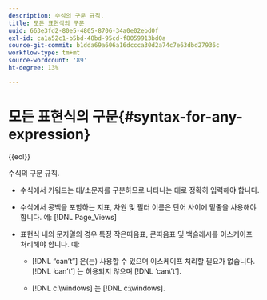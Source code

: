 ```yaml
---
description: 수식의 구문 규칙.
title: 모든 표현식의 구문
uuid: 663e3fd2-80e5-4805-8706-34a0e02ebd0f
exl-id: ca1a52c1-b5bd-48bd-95cd-f8059913bd0a
source-git-commit: b1dda69a606a16dccca30d2a74c7e63dbd27936c
workflow-type: tm+mt
source-wordcount: '89'
ht-degree: 13%

---
```


# 모든 표현식의 구문{#syntax-for-any-expression}

{{eol}}

수식의 구문 규칙.

* 수식에서 키워드는 대/소문자를 구분하므로 나타나는 대로 정확히 입력해야 합니다.
* 수식에서 공백을 포함하는 지표, 차원 및 필터 이름은 단어 사이에 밑줄을 사용해야 합니다. 예: [!DNL Page_Views]
* 표현식 내의 문자열의 경우 특정 작은따옴표, 큰따옴표 및 백슬래시를 이스케이프 처리해야 합니다. 예:

   * [!DNL “can’t”] 은(는) 사용할 수 있으며 이스케이프 처리할 필요가 없습니다. [!DNL ‘can’t’] 는 허용되지 않으며 [!DNL ‘can\’t’].

   * [!DNL c:\windows] 는 [!DNL c:\\windows].
